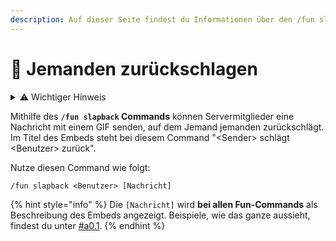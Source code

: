 ```yaml
---
description: Auf dieser Seite findest du Informationen über den /fun slapback Command.
---
```


# 🔂 Jemanden zurückschlagen

<details>

<summary>⚠️ Wichtiger Hinweis</summary>

**Wichtig:** Der `/fun slapback` Discord Command des Bots Tanjun zeigt ein entweder animiertes oder geschauspielertes GIF, auf dem jemand scheinbar geschlagen wird. Wir möchten jedoch betonen, dass dies in keinster Weise die Gewalt gegen Menschen oder Tiere in der Realität befürwortet oder verherrlicht. Es handelt sich lediglich um eine unterhaltsame Funktion innerhalb des Discord-Bots. Wir möchten alle Benutzer dazu ermutigen, Respekt und Freundlichkeit zu wahren, sowohl online als auch offline. Bitte denke daran, dass echte Gewalt niemals akzeptabel ist und wir eine positive und respektvolle Umgebung fördern möchten. Vielen Dank für deine Rücksichtnahme.

</details>

Mithilfe des **`/fun slapback` Commands** können Servermitglieder eine Nachricht mit einem GIF senden, auf dem Jemand jemanden zurückschlägt. Im Titel des Embeds steht bei diesem Command "\<Sender> schlägt \<Benutzer> zurück".

Nutze diesen Command wie folgt:

```
/fun slapback <Benutzer> [Nachricht]
```

{% hint style="info" %}
Die `[Nachricht]` wird **bei allen Fun-Commands** als Beschreibung des Embeds angezeigt. Beispiele, wie das ganze aussieht, findest du unter [#a0.1](./#a0.1 "mention").
{% endhint %}
